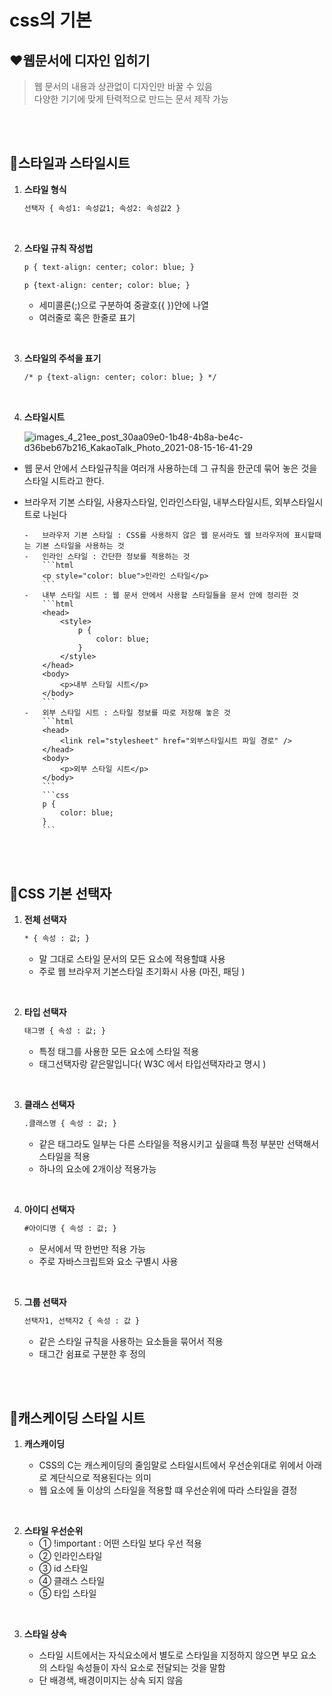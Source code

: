 # css의 기본

## ❤웹문서에 디자인 입히기

> 웹 문서의 내용과 상관없이 디자인만 바꿀 수 있음<br>
> 다양한 기기에 맞게 탄력적으로 만드는 문서 제작 가능

<br><br>

## 🧡스타일과 스타일시트

1. **스타일 형식**

    ```html
    선택자 { 속성1: 속성값1; 속성2: 속성값2 }
    ```

<br>

2. **스타일 규칙 작성법**

    ```html
    p { text-align: center; color: blue; }
    ```

    ```html
    p {text-align: center; color: blue; }
    ```

    - 세미콜론(;)으로 구분하여 중괄호({ })안에 나열
    - 여러줄로 혹은 한줄로 표기

<br>

3. **스타일의 주석을 표기**

    ```html
    /* p {text-align: center; color: blue; } */
    ```

<br>

4. **스타일시트**

    ![images_4_21ee_post_30aa09e0-1b48-4b8a-be4c-d36beb67b216_KakaoTalk_Photo_2021-08-15-16-41-29](https://user-images.githubusercontent.com/48710889/172514386-71879328-5eea-4d47-adbb-2dd3265326ca.jpeg)

-   웹 문서 안에서 스타일규칙을 여러개 사용하는데 그 규칙을 한군데 묶어 놓은 것을 스타일 시트라고 한다.
-   브라우저 기본 스타일, 사용자스타일, 인라인스타일, 내부스타일시트, 외부스타일시트로 나뉜다

        -   브라우저 기본 스타일 : CSS를 사용하지 않은 웹 문서라도 웹 브라우저에 표시할때는 기본 스타일을 사용하는 것
        -   인라인 스타일 : 간단한 정보를 적용하는 것
            ```html
            <p style="color: blue">인라인 스타일</p>
            ```
        -   내부 스타일 시트 : 웹 문서 안에서 사용할 스타일들을 문서 안에 정리한 것
            ```html
            <head>
                <style>
                    p {
                        color: blue;
                    }
                </style>
            </head>
            <body>
                <p>내부 스타일 시트</p>
            </body>
            ```
        -   외부 스타일 시트 : 스타일 정보를 따로 저장해 놓은 것
            ```html
            <head>
                <link rel="stylesheet" href="외부스타일시트 파일 경로" />
            </head>
            <body>
                <p>외부 스타일 시트</p>
            </body>
            ```
            ```css
            p {
                color: blue;
            }
            ```

    <br><br>

## 💛CSS 기본 선택자

1. **전체 선택자**
    ```html
    * { 속성 : 값; }
    ```
    - 말 그대로 스타일 문서의 모든 요소에 적용할떄 사용
    - 주로 웹 브라우저 기본스타일 초기화시 사용 (마진, 패딩 )

<br>

2. **타입 선택자**
    ```html
    태그명 { 속성 : 값; }
    ```
    - 특정 태그를 사용한 모든 요소에 스타일 적용
    - 태그선택자랑 같은말입니다( W3C 에서 타입선택자라고 명시 )

<br>

3. **클래스 선택자**
    ```html
    .클래스명 { 속성 : 값; }
    ```
    - 같은 태그라도 일부는 다른 스타일을 적용시키고 싶을떄 특정 부분만 선택해서 스타일을 적용
    - 하나의 요소에 2개이상 적용가능

<br>

4. **아이디 선택자**
    ```html
    #아이디명 { 속성 : 값; }
    ```
    - 문서에서 딱 한번만 적용 가능
    - 주로 자바스크립트와 요소 구별시 사용

<br>

5. **그룹 선택자**
    ```html
    선택자1, 선택자2 { 속성 : 값 }
    ```
    - 같은 스타일 규칙을 사용하는 요소들을 묶어서 적용
    - 태그간 쉼표로 구분한 후 정의

<br><br>

## 💚캐스케이딩 스타일 시트

1. **캐스캐이딩**

    - CSS의 C는 캐스케이딩의 줄임말로 스타일시트에서 우선순위대로 위에서 아래로 계단식으로 적용된다는 의미
    - 웹 요소에 둘 이상의 스타일을 적용할 떄 우선순위에 따라 스타일을 결정

<br>

2. **스타일 우선순위**<br>
    - ① !important : 어떤 스타일 보다 우선 적용<br>
    - ② 인라인스타일<br>
    - ③ id 스타일<br>
    - ④ 클래스 스타일<br>
    - ⑤ 타입 스타일<br>

<br>

3. **스타일 상속**

    - 스타일 시트에서는 자식요소에서 별도로 스타일을 지정하지 않으면 부모 요소의 스타일 속성들이 자식 요소로 전달되는 것을 말함
    - 단 배경색, 배경이미지는 상속 되지 않음
